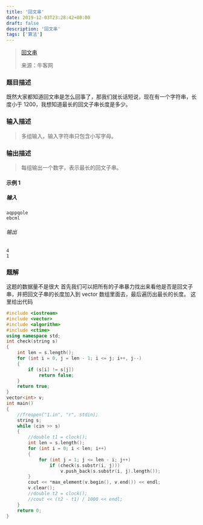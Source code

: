 ```yaml
---
title: '回文串'
date: 2019-12-03T23:28:42+08:00
draft: false
description: '回文串'
tags: ['算法']
---
```


> [回文串](https://ac.nowcoder.com/acm/problem/14517 '回文串')
>
> 来源：牛客网

<!--more-->

### 题目描述

既然大家都知道回文串是怎么回事了，那我们就长话短说，现在有一个字符串，长度小于 1200，我想知道最长的回文子串长度是多少。

### 输入描述

> 多组输入，输入字符串只包含小写字母。

### 输出描述

> 每组输出一个数字，表示最长的回文子串。

#### 示例 1

##### 输入

```
aqppqole
ebcml
```

###### 输出

```
4
1
```

### 题解

这题的数据量不是很大
首先我们可以把所有的子串暴力找出来看他是否是回文子串，并把回文子串的长度加入到 vector 数组里面去，最后遍历出最长的长度。
这里给出代码

```cpp
#include <iostream>
#include <vector>
#include <algorithm>
#include <ctime>
using namespace std;
int check(string s)
{
    int len = s.length();
    for (int i = 0, j = len - 1; i <= j; i++, j--)
    {
        if (s[i] != s[j])
            return false;
    }
    return true;
}
vector<int> v;
int main()
{
    //freopen("1.in", "r", stdin);
    string s;
    while (cin >> s)
    {
        //double t1 = clock();
        int len = s.length();
        for (int i = 0; i < len; i++)
        {
            for (int j = 1; j <= len - i; j++)
                if (check(s.substr(i, j)))
                    v.push_back(s.substr(i, j).length());
        }
        cout << *max_element(v.begin(), v.end()) << endl;
        v.clear();
        //double t2 = clock();
        //cout << (t2 - t1) / 1000 << endl;
    }
	return 0;
}
```
